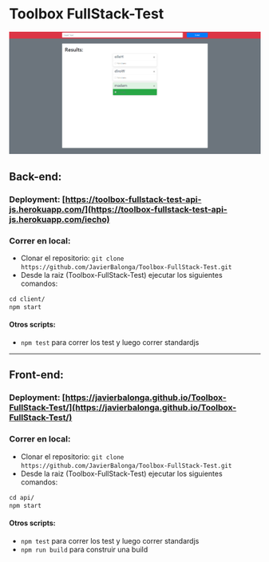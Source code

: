 # Toolbox FullStack-Test
[<img alt="" src="https://github.com/JavierBalonga/Toolbox-FullStack-Test/blob/master/preview.png" />](https://javierbalonga.github.io/Toolbox-FullStack-Test/)
## Back-end:
###  Deployment: [https://toolbox-fullstack-test-api-js.herokuapp.com/](https://toolbox-fullstack-test-api-js.herokuapp.com/iecho)
###  Correr en local:
- Clonar el repositorio: `git clone https://github.com/JavierBalonga/Toolbox-FullStack-Test.git`
- Desde la raiz (Toolbox-FullStack-Test) ejecutar los siguientes comandos:
```
cd client/
npm start
```
#### Otros scripts:
- `npm test` para correr los test y luego correr standardjs
---
## Front-end:
###  Deployment: [https://javierbalonga.github.io/Toolbox-FullStack-Test/](https://javierbalonga.github.io/Toolbox-FullStack-Test/)
###  Correr en local:
- Clonar el repositorio: `git clone https://github.com/JavierBalonga/Toolbox-FullStack-Test.git`
- Desde la raiz (Toolbox-FullStack-Test) ejecutar los siguientes comandos:
```
cd api/
npm start
```
#### Otros scripts:
- `npm test` para correr los test y luego correr standardjs
- `npm run build` para construir una build
